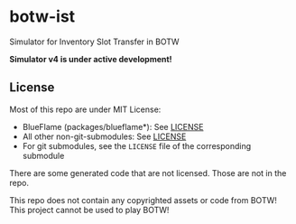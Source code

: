 # botw-ist
Simulator for Inventory Slot Transfer in BOTW

**Simulator v4 is under active development!**

## License
Most of this repo are under MIT License:
- BlueFlame (packages/blueflame*): See [LICENSE](./packages/blueflame/LICENSE)
- All other non-git-submodules: See [LICENSE](./LICENSE)
- For git submodules, see the `LICENSE` file of the corresponding submodule

There are some generated code that are not licensed. Those are not in the repo.

This repo does not contain any copyrighted assets or code from BOTW!
This project cannot be used to play BOTW!
